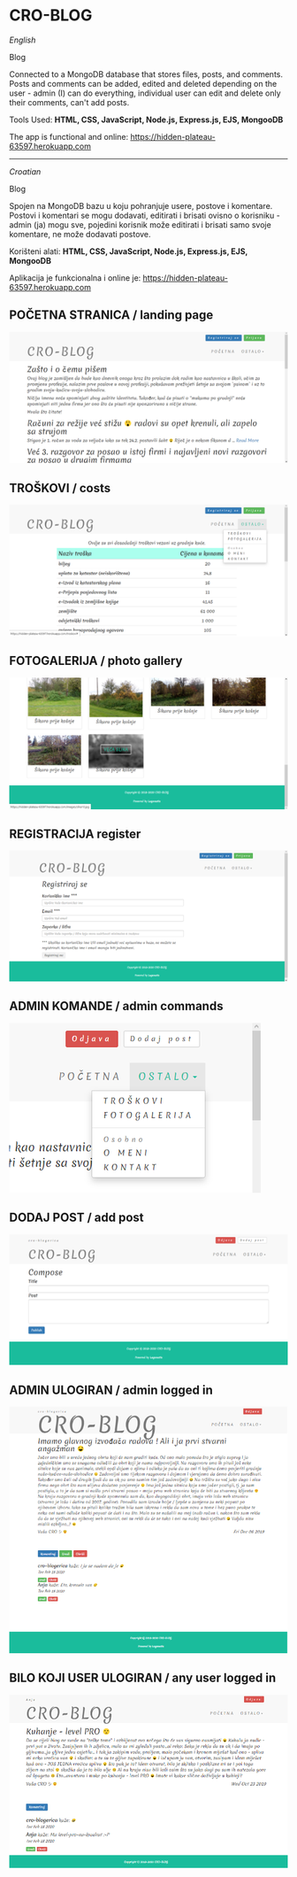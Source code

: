 # CRO-BLOG

_English_

Blog

Connected to a MongoDB database that stores files, posts, and comments. Posts and comments can be added, edited and deleted depending on the user - admin (I) can do everything, individual user can edit and delete only their comments, can't add posts.

Tools Used: **HTML, CSS, JavaScript, Node.js, Express.js, EJS, MongooDB**

The app is functional and online: https://hidden-plateau-63597.herokuapp.com

**************************************************

_Croatian_

Blog

Spojen na MongoDB bazu u koju pohranjuje usere, postove i komentare. Postovi i komentari se mogu dodavati, editirati i brisati ovisno o korisniku - admin (ja) mogu sve, pojedini korisnik može editirati i brisati samo svoje komentare, ne može dodavati postove.

Korišteni alati: **HTML, CSS, JavaScript, Node.js, Express.js, EJS, MongooDB**

Aplikacija je funkcionalna i online je: https://hidden-plateau-63597.herokuapp.com

## POČETNA STRANICA / landing page

![alt text](https://github.com/suncica-negra/CRO-BLOG/blob/master/public/images/blog1.png)

## TROŠKOVI / costs

![alt text](https://github.com/suncica-negra/CRO-BLOG/blob/master/public/images/blog2.png)

## FOTOGALERIJA / photo gallery

![alt text](https://github.com/suncica-negra/CRO-BLOG/blob/master/public/images/blog3.png)

## REGISTRACIJA register

![alt text](https://github.com/suncica-negra/CRO-BLOG/blob/master/public/images/blog4.png)

## ADMIN KOMANDE / admin commands

![alt text](https://github.com/suncica-negra/CRO-BLOG/blob/master/public/images/blog5.png)

## DODAJ POST / add post

![alt text](https://github.com/suncica-negra/CRO-BLOG/blob/master/public/images/blog6.png)

## ADMIN ULOGIRAN / admin logged in

![alt text](https://github.com/suncica-negra/CRO-BLOG/blob/master/public/images/blog7.png)

## BILO KOJI USER ULOGIRAN / any user logged in

![alt text](https://github.com/suncica-negra/CRO-BLOG/blob/master/public/images/blog8.png)


